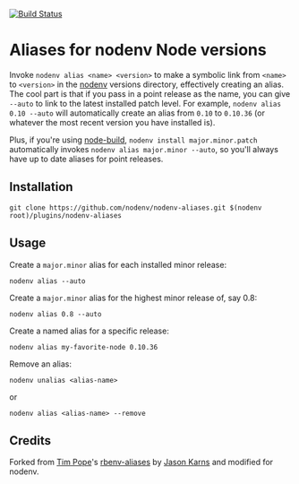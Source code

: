 [![Build Status](https://travis-ci.org/nodenv/nodenv-aliases.svg?branch=master)](https://travis-ci.org/nodenv/nodenv-aliases)

# Aliases for nodenv Node versions

Invoke `nodenv alias <name> <version>` to make a symbolic link from `<name>` to
`<version>` in the [nodenv][] versions directory, effectively creating an
alias.  The cool part is that if you pass in a point release as the name, you
can give `--auto` to link to the latest installed patch level.  For example,
`nodenv alias 0.10 --auto` will automatically create an alias from `0.10` to
`0.10.36` (or whatever the most recent version you have installed is).

Plus, if you're using [node-build][], `nodenv install major.minor.patch`
automatically invokes `nodenv alias major.minor --auto`, so you'll always have
up to date aliases for point releases.

## Installation

    git clone https://github.com/nodenv/nodenv-aliases.git $(nodenv root)/plugins/nodenv-aliases

## Usage

Create a `major.minor` alias for each installed minor release:

    nodenv alias --auto

Create a `major.minor` alias for the highest minor release of, say 0.8:

    nodenv alias 0.8 --auto

Create a named alias for a specific release:

    nodenv alias my-favorite-node 0.10.36

Remove an alias:

    nodenv unalias <alias-name>

or

    nodenv alias <alias-name> --remove

## Credits

Forked from [Tim Pope][tpope]'s [rbenv-aliases][] by [Jason Karns][jasonkarns] and modified for nodenv.

[nodenv]: https://github.com/nodenv/nodenv
[node-build]: https://github.com/nodenv/node-build
[rbenv-aliases]: https://github.com/tpope/rbenv-aliases
[tpope]: https://github.com/tpope
[jasonkarns]: https://github.com/jasonkarns
